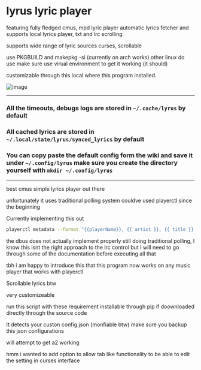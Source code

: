 # lyrus lyric player
featuring fully fledged cmus, mpd lyric player
automatic lyrics fetcher and supports local lyrics player, txt and lrc scrolling

supports wide range of lyric sources
curses, scrollable

use PKGBUILD  and  makepkg -si (currently on arch works)
other linux do use make sure use virual environment to get it working (it should)

customizable through this local where this program installed.

![image](https://github.com/user-attachments/assets/5d5fdbc5-7d4b-4b38-b2db-0cee5722806f)

---

### All the timeouts, debugs logs are stored in ``~/.cache/lyrus`` by default

### All cached lyrics are stored in ``~/.local/state/lyrus/synced_lyrics`` by default

### You can copy paste the default config form the wiki and save it under ``~/.config/lyrus`` make sure you create the directory yourself with ``mkdir ~/.config/lyrus``

---

best cmus simple lyrics player out there

unfortunately it uses traditional polling system couldve used playerctl since the beginning

Currently implementing this out
```bash
playerctl metadata --format "{{playerName}}, {{ artist }}, {{ title }}, {{ duration(position) }}, {{ uc(status) }},{{ duration(mpris:length) }}"
```
the dbus does not actually implement properly still doing traditional polling, I know this isnt the right approach to the lrc control but I will need to go through some of the documentation before executing all that

tbh i am happy to introduce this that this program now works on any music player that works with playerctl


Scrollable lyrics btw 

very customizeable


run this script with these requirement  installable through pip if doownloaded directly through the source code


It detects your custon config.json (monfiable btw) make sure you backup this json configurations






will attempt to get a2 working


hmm i wanted to add option to allow tab like functionality to be able to edit the setting in curses interface
